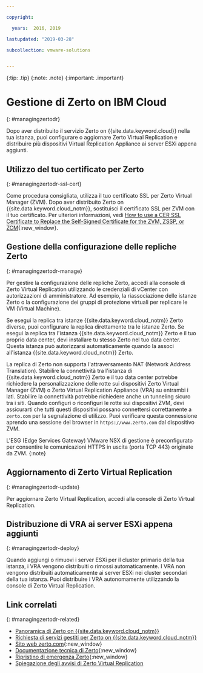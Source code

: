 ```yaml
---

copyright:

  years:  2016, 2019

lastupdated: "2019-03-28"

subcollection: vmware-solutions


---
```


{:tip: .tip}
{:note: .note}
{:important: .important}

# Gestione di Zerto on IBM Cloud
{: #managingzertodr}

Dopo aver distribuito il servizio Zerto on {{site.data.keyword.cloud}} nella tua istanza, puoi configurare o aggiornare Zerto Virtual Replication e distribuire più dispositivi Virtual Replication Appliance ai server ESXi appena aggiunti.

## Utilizzo del tuo certificato per Zerto
{: #managingzertodr-ssl-cert}

Come procedura consigliata, utilizza il tuo certificato SSL per Zerto Virtual Manager (ZVM). Dopo aver distribuito Zerto on {{site.data.keyword.cloud_notm}}, sostituisci il certificato SSL per ZVM con il tuo certificato. Per ulteriori informazioni, vedi [How to use a CER SSL Certificate to Replace the Self-Signed Certificate for the ZVM, ZSSP, or ZCM](https://www.zerto.com/myzerto/knowledge-base/how-to-use-a-cer-ssl-certificate-to-replace-the-self-signed-certificate-for-the-zvm-zssp-or-zcm/){:new_window}.

## Gestione della configurazione delle repliche Zerto
{: #managingzertodr-manage}

Per gestire la configurazione delle repliche Zerto, accedi alla console di Zerto Virtual Replication utilizzando le credenziali di vCenter con autorizzazioni di amministratore. Ad esempio, la riassociazione delle istanze Zerto o la configurazione dei gruppi di protezione virtuali per replicare le VM (Virtual Machine).

Se esegui la replica tra istanze {{site.data.keyword.cloud_notm}} Zerto diverse, puoi configurare la replica direttamente tra le istanze Zerto. Se esegui la replica tra l'istanza {{site.data.keyword.cloud_notm}} Zerto e il tuo proprio data center, devi installare tu stesso Zerto nel tuo data center. Questa istanza può autorizzarsi automaticamente quando la associ all'istanza {{site.data.keyword.cloud_notm}} Zerto.

La replica di Zerto non supporta l'attraversamento NAT (Network Address Translation). Stabilire la connettività tra l'istanza di {{site.data.keyword.cloud_notm}} Zerto e il tuo data center potrebbe richiedere la personalizzazione delle rotte sui dispositivi Zerto Virtual Manager (ZVM) o Zerto Virtual Replication Appliance (VRA) su entrambi i lati. Stabilire la connettività potrebbe richiedere anche un tunneling sicuro tra i siti. Quando configuri o riconfiguri le rotte sui dispositivi ZVM, devi assicurarti che tutti questi dispositivi possano connettersi correttamente a `zerto.com` per la segnalazione di utilizzo. Puoi verificare questa connessione aprendo una sessione del browser in `https://www.zerto.com` dal dispositivo ZVM.

L'ESG (Edge Services Gateway) VMware NSX di gestione è preconfigurato per consentire le comunicazioni HTTPS in uscita (porta TCP 443) originate da ZVM.
{:note}

## Aggiornamento di Zerto Virtual Replication
{: #managingzertodr-update}

Per aggiornare Zerto Virtual Replication, accedi alla console di Zerto Virtual Replication.

## Distribuzione di VRA ai server ESXi appena aggiunti
{: #managingzertodr-deploy}

Quando aggiungi o rimuovi i server ESXi per il cluster primario della tua istanza, i VRA vengono distribuiti o rimossi automaticamente. I VRA non vengono distribuiti automaticamente ai server ESXi nei cluster secondari della tua istanza. Puoi distribuire i VRA autonomamente utilizzando la console di Zerto Virtual Replication.

## Link correlati
{: #managingzertodr-related}

* [Panoramica di Zerto on {{site.data.keyword.cloud_notm}}](/docs/services/vmwaresolutions/services?topic=vmware-solutions-addingzertodr)
* [Richiesta di servizi gestiti per Zerto on {{site.data.keyword.cloud_notm}}](/docs/services/vmwaresolutions/services?topic=vmware-solutions-managing_zerto_services)
* [Sito web zerto.com](https://www.zerto.com){:new_window}
* [Documentazione tecnica di Zerto](https://www.zerto.com/myzerto/technical-documentation/){:new_window}
* [Ripristino di emergenza Zerto](https://www.ibm.com/cloud/garage/architectures/virtualizationArchitecture/zerto){:new_window}
* [Spiegazione degli avvisi di Zerto Virtual Replication](https://www.zerto.com/myzerto/knowledge-base/explanation-of-zvr-alerts/)
